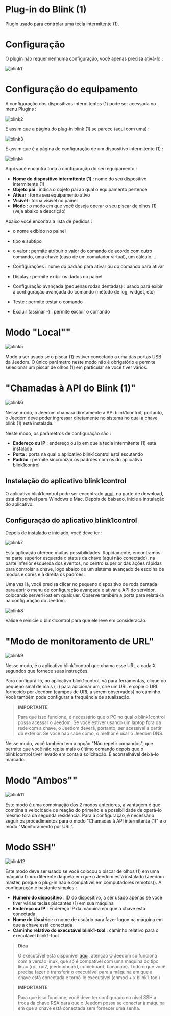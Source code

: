 # Plug-in do Blink (1)

Plugin usado para controlar uma tecla intermitente (1).

# Configuração 

O plugin não requer nenhuma configuração, você apenas precisa ativá-lo :

![blink1](../images/blink1.png)

# Configuração do equipamento 

A configuração dos dispositivos intermitentes (1) pode ser acessada no menu Plugins :

![blink2](../images/blink2.png)

É assim que a página do plug-in blink (1) se parece (aqui com uma) :

![blink3](../images/blink3.png)

É assim que é a página de configuração de um dispositivo intermitente (1) :

![blink4](../images/blink4.png)

Aqui você encontra toda a configuração do seu equipamento :

-   **Nome do dispositivo intermitente (1)** : nome do seu dispositivo intermitente (1)
-   **Objeto pai** : indica o objeto pai ao qual o equipamento pertence
-   **Ativar** : torna seu equipamento ativo
-   **Visivél** : torna visível no painel
-   **Modo** : o modo em que você deseja operar o seu piscar de olhos (1) (veja abaixo a descrição)

Abaixo você encontra a lista de pedidos :

-   o nome exibido no painel
-   tipo e subtipo
-   o valor : permite atribuir o valor do comando de acordo com outro comando, uma chave (caso de um comutador virtual), um cálculo….
-   Configurações : nome do padrão para ativar ou do comando para ativar
-   Display : permite exibir os dados no painel
-   Configuração avançada (pequenas rodas dentadas) : usado para exibir a configuração avançada do comando (método de log, widget, etc)

-   Teste : permite testar o comando
-   Excluir (assinar -) : permite excluir o comando

# Modo "Local"" 

![blink5](../images/blink5.png)

Modo a ser usado se o piscar (1) estiver conectado a uma das portas USB da Jeedom. O único parâmetro neste modo não é obrigatório e permite selecionar um piscar de olhos (1) em particular se você tiver vários.

# "Chamadas à API do Blink (1)" 

![blink6](../images/blink6.png)

Nesse modo, o Jeedom chamará diretamente a API blink1control, portanto, o Jeedom deve poder ingressar diretamente no sistema no qual a chave blink (1) está instalada.

Neste modo, os parâmetros de configuração são :

-   **Endereço ou IP** : endereço ou ip em que a tecla intermitente (1) está instalada
-   **Porta** : porta na qual o aplicativo blink1control está escutando
-   **Padrão** : permite sincronizar os padrões com os do aplicativo blink1control

## Instalação do aplicativo blink1control 

O aplicativo blink1control pode ser encontrado [aqui](http://blink1.thingm.com/blink1control/), na parte de download, está disponível para Windows e Mac. Depois de baixado, inicie a instalação do aplicativo.

## Configuração do aplicativo blink1control 

Depois de instalado e iniciado, você deve ter :

![blink7](../images/blink7.png)

Esta aplicação oferece muitas possibilidades. Rapidamente, encontramos na parte superior esquerda o status da chave (aqui não conectado), na parte inferior esquerda dos eventos, no centro superior das ações rápidas para controlar a chave, logo abaixo de um sistema avançado de escolha de modos e cores e à direita os padrões.

Uma vez lá, você precisa clicar no pequeno dispositivo de roda dentada para abrir o menu de configuração avançada e ativar a API do servidor, colocando serverHost em qualquer. Observe também a porta para relatá-la na configuração do Jeedom.

![blink8](../images/blink8.png)

Valide e reinicie o blink1control para que ele leve em consideração.

# "Modo de monitoramento de URL" 

![blink9](../images/blink9.png)

Nesse modo, é o aplicativo blink1control que chama esse URL a cada X segundos que fornece suas instruções.

Para configurá-lo, no aplicativo blink1control, vá para ferramentas, clique no pequeno sinal de mais (+) para adicionar um, crie um URL e copie o URL fornecido por Jeedom (campos de URL a serem observados) no caminho. Você também pode configurar a frequência de atualização.

> **IMPORTANTE**
>
> Para que isso funcione, é necessário que o PC no qual o blink1control possa acessar o Jeedom. Se você estiver usando um laptop fora da rede com a chave, o Jeedom deverá, portanto, ser acessível a partir do exterior. Se você não sabe como, o melhor é usar o Jeedom DNS.

Nesse modo, você também tem a opção "Não repetir comandos", que permite que você não repita mais o último comando depois que o blink1control tiver levado em conta a solicitação. É aconselhável deixá-lo marcado.

# Modo "Ambos"" 

![blink11](../images/blink11.png)

Este modo é uma combinação dos 2 modos anteriores, a vantagem é que combina a velocidade de reação do primeiro e a possibilidade de operá-lo mesmo fora da segunda residência. Para a configuração, é necessário seguir os procedimentos para o modo "Chamadas à API intermitente (1)" e o modo "Monitoramento por URL".

# Modo SSH" 

![blink12](../images/blink12.png)

Este modo deve ser usado se você colocou o piscar de olhos (1) em uma máquina Linux diferente daquela em que o Jeedom está instalado (Jeedom master, porque o plug-in não é compatível em computadores remotos)). A configuração é bastante simples :

-   **Número do dispositivo** : ID do dispositivo, a ser usado apenas se você tiver várias teclas piscantes (1) em sua máquina
-   **Endereço ou IP** : Endereço IP da máquina em que a chave está conectada
-   **Nome de Usuário** : o nome de usuário para fazer logon na máquina em que a chave está conectada
-   **Caminho relativo do executável blink1-tool** : caminho relativo para o executável blink1-tool

> **Dica**
>
> O executável está disponível [aqui](https://github.com/todbot/blink1/releases), atenção O Jeedom só funciona com a versão linux, que só é compatível com uma máquina do tipo linux (rpi, rpi2, jeedomboard, cubieboard, bananapi). Tudo o que você precisa fazer é transferir o executável para a máquina em que a chave está conectada e torná-lo executável (chmod + x blink1-tool)

> **IMPORTANTE**
>
> Para que isso funcione, você deve ter configurado no nível SSH a troca da chave RSA para que o Jeedom possa se conectar à máquina em que a chave está conectada sem fornecer uma senha.
